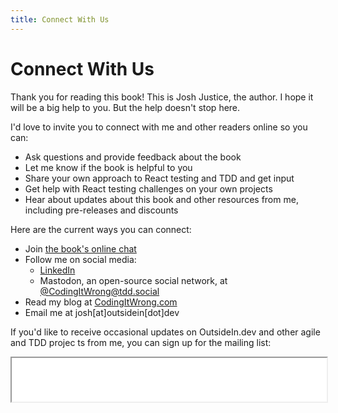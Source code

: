 ```yaml
---
title: Connect With Us
---
```


# Connect With Us

Thank you for reading this book! This is Josh Justice, the author. I hope it will be a big help to you. But the help doesn't stop here.

I'd love to invite you to connect with me and other readers online so you can:

- Ask questions and provide feedback about the book
- Let me know if the book is helpful to you
- Share your own approach to React testing and TDD and get input
- Get help with React testing challenges on your own projects
- Hear about updates about this book and other resources from me, including pre-releases and discounts

Here are the current ways you can connect:

- Join [the book's online chat](https://link.outsidein.dev/chat)
- Follow me on social media:
  - [LinkedIn](https://www.linkedin.com/in/jjustice/)
  - Mastodon, an open-source social network, at [@CodingItWrong@tdd.social](https://tdd.social/@CodingItWrong)
- Read my blog at [CodingItWrong.com](https://codingitwrong.com)
- Email me at josh[at]outsidein[dot]dev

If you'd like to receive occasional updates on OutsideIn.dev and other agile and TDD projec
ts from me, you can sign up for the mailing list:

<iframe src="/mailchimp.html" width="100%" height="70" />

I promise to never provide your email address to any third party, to provide valuable content, and to follow up on any unsubscribe issues right away.
